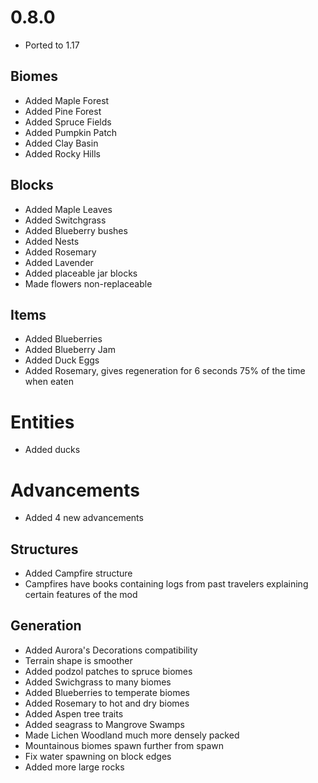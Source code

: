 # 0.8.0

* Ported to 1.17

## Biomes
* Added Maple Forest
* Added Pine Forest
* Added Spruce Fields
* Added Pumpkin Patch
* Added Clay Basin
* Added Rocky Hills

## Blocks
* Added Maple Leaves
* Added Switchgrass
* Added Blueberry bushes
* Added Nests
* Added Rosemary
* Added Lavender
* Added placeable jar blocks
* Made flowers non-replaceable

## Items
* Added Blueberries
* Added Blueberry Jam
* Added Duck Eggs
* Added Rosemary, gives regeneration for 6 seconds 75% of the time when eaten

# Entities
* Added ducks

# Advancements
* Added 4 new advancements

## Structures
* Added Campfire structure
* Campfires have books containing logs from past travelers explaining certain features of the mod

## Generation
* Added Aurora's Decorations compatibility
* Terrain shape is smoother
* Added podzol patches to spruce biomes
* Added Swichgrass to many biomes
* Added Blueberries to temperate biomes
* Added Rosemary to hot and dry biomes
* Added Aspen tree traits
* Added seagrass to Mangrove Swamps
* Made Lichen Woodland much more densely packed
* Mountainous biomes spawn further from spawn
* Fix water spawning on block edges
* Added more large rocks
